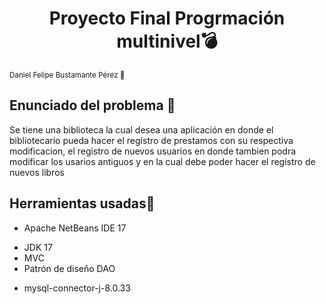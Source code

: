 <h1 align="center"> Proyecto Final Progrmación multinivel💣 </h1>
<sub> Daniel Felipe Bustamante Pérez 🚀 </sub>

## Enunciado del problema	📰
Se tiene una biblioteca la cual desea una aplicación en donde el bibliotecario pueda hacer el registro de prestamos con su respectiva modificacion,
el registro de nuevos usuarios en donde tambien podra modificar los usarios antiguos y en la cual debe poder hacer el registro de nuevos libros

## Herramientas usadas📂
- Apache NetBeans IDE 17
* JDK 17
* MVC
* Patrón de diseño DAO
+ mysql-connector-j-8.0.33


